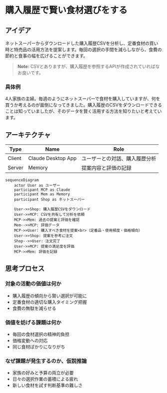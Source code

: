# 購入履歴で賢い食材選びをする

## アイデア
ネットスーパーからダウンロードした購入履歴CSVを分析し、定番食材の買い時と特売品の活用方法を提案します。毎回の選択の手間を減らしながら、食費の節約と食事の幅を広げることができます。

> **Note:** CSVとありますが、購入履歴を参照するAPIが作成されていればなお良いです。

### 具体例
4人家族の主婦。毎週のようにネットスーパーで食材を購入していますが、何を買うか考えるのが面倒になってきました。購入履歴のCSVをダウンロードできることは知っていましたが、そのデータを賢く活用する方法を知りたいと考えています。

## アーキテクチャ

| Type | Name | Role |
|--|--|--|
| Client | Claude Desktop App | ユーザーとの対話、購入履歴分析 |
| Server | Memory | 提案内容と評価の記録 |

```mermaid
sequenceDiagram
    actor User as ユーザー
    participant MCP as Claude
    participant Mem as Memory
    participant Shop as ネットスーパー

    User->>Shop: 購入履歴CSVをダウンロード
    User->>MCP: CSVを共有して分析を依頼
    MCP->>Mem: 過去の提案と評価を確認
    Mem-->>MCP: 評価データ
    MCP->>User: 購入すべき食材を提案<br>（定番品・使用頻度・価格傾向）
    User->>Shop: 提案を参考に注文
    Shop-->>User: 注文完了
    User->>MCP: 提案の満足度を評価
    MCP->>Mem: 評価を記録
```

## 思考プロセス

### 対象の活動の価値は何か
- 購入履歴の傾向から賢い選択が可能に<br>
- 定番食材の適切な購入タイミング把握<br>
- 食費の無駄を減らせる

### 価値を妨げる課題は何か
- 毎回の食材選択の精神的負担<br>
- 価格変動への対応<br>
- 同じ食材ばかりになりがち

### なぜ課題が発生するのか、仮説推論
- 家族の好みと予算の両立が必要<br>
- 日々の選択作業の蓄積による疲れ<br>
- 新しい食材を試す判断基準の難しさ